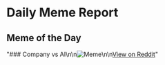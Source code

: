 # Daily Meme Report

## Meme of the Day
"### Company vs AI\n\n![Meme](https://i.redd.it/tczjn0k681de1.png)\n\n[View on Reddit](https://redd.it/1i1ht8e)"
